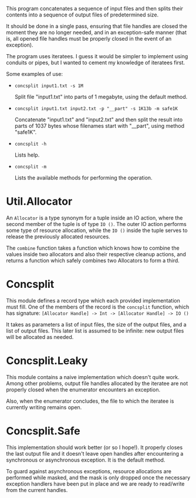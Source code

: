 This program concatenates a sequence of input files and then splits their contents into a sequence of output files of predetermined size.

It should be done in a single pass, ensuring that file handles are closed the moment they are no longer needed, and in an exception-safe manner (that is, all opened file handles must be properly closed in the event of an exception). 

The program uses iteratees. I guess it would be simpler to implement using conduits or pipes, but I wanted to cement my knowledge of iteratees first. 

Some examples of use:

*   `concsplit input1.txt -s 1M`

    Split file "input1.txt" into parts of 1 megabyte, using the default method.

*   `concsplit input1.txt input2.txt -p "__part" -s 1K13b -m safe1K`

    Concatenate "input1.txt" and "input2.txt" and then split the result into parts of 1037 bytes whose filenames start with "__part", using method "safe1K".

*   `concsplit -h`

    Lists help.

*   `concsplit -m`

    Lists the available methods for performing the operation.

Util.Allocator
==============

An `Allocator` is a type synonym for a tuple inside an IO action, where the second member of the tuple is of type `IO ()`. The outer IO action performs some type of resource allocation, while the `IO ()` inside the tuple serves to release the previously allocated resources. 

The `combine` function takes a function which knows how to combine the values inside two allocators and also their respective cleanup actions, and returns a function which safely combines two Allocators to form a third.

Concsplit
=========

This module defines a record type which each provided implementation must fill. One of the members of the record is the `concsplit` function, which has signature: `[Allocator Handle] -> Int -> [Allocator Handle] -> IO ()`

It takes as parameters a list of input files, the size of the output files, and a list of output files. This later list is assumed to be infinite: new output files will be allocated as needed.

Concsplit.Leaky
===============

This module contains a naive implementation which doesn't quite work. Among other problems, output file handles allocated by the iteratee are not properly closed when the enumerator encounters an exception.

Also, when the enumerator concludes, the file to which the iteratee is currently writing remains open.

Concsplit.Safe
==============

This implementation should work better (or so I hope!). It properly closes the last output file and it doesn't leave open handles after encountering a synchronous or asynchronous exception. It is the default method.

To guard against asynchronous exceptions, resource allocations are performed while masked, and the mask is only dropped once the necessary exception handlers have been put in place and we are ready to read/write from the current handles.




